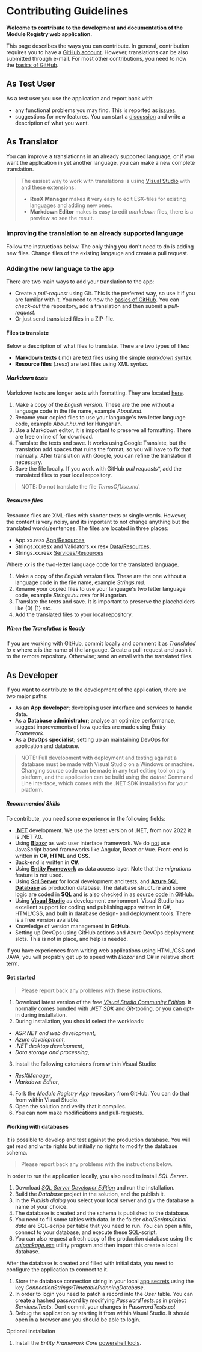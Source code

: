 # Contributing Guidelines

**Welcome to contribute to the development and documentation of the **Module Registry** web application.**

This page describes the ways you can contribute. 
In general, contribution requires you to have a [GitHub account](https://github.com/).
However, translations can be also submitted through e-mail.
For most other contributions, you need to now the [basics of GitHub](https://lab.github.com/githubtraining/introduction-to-github).

## As Test User
As a test user you use the application and report back with:
* any functional problems you may find. This is reported as [issues](https://github.com/tellurianinteractive/Tellurian.Trains.ModulesRegistryApp/issues).
* suggestions for new features. You can start a [discussion](https://github.com/tellurianinteractive/Tellurian.Trains.ModulesRegistryApp/discussions) and write a description of what you want.

## As Translator
You can improve a translationns in an already supported language, 
or if you want the application in yet another language, you can make a new complete translation.

> The easiest way to work with translations is using [Visual Studio](https://visualstudio.microsoft.com/downloads/) with and these extensions:
> - **ResX Manager** makes it very easy to edit ESX-files for existing languages and adding new ones.
> - **Markdown Editor** makes is easy to edit *markdown* files, there is a preview so see the result.

### Improving the translation to an already supported language
Follow the instructions below. The only thing you don't need to do is adding new files.
Change files of the existing langauge and create a pull request.

### Adding the new language to the app
There are two main ways to add your translation to the app:
- Create a *pull-request* using Git. This is the preferred way, so use it if you are familiar with it. 
You need to now the [basics of GitHub](https://lab.github.com/githubtraining/introduction-to-github).
You can *check-out* the repository, add a translation and then submit a *pull-request*.
- Or just send translated files in a ZIP-file. 

#### Files to translate
Below a description of what files to translate. There are two types of files:
- **Markdown texts** (.md) are text files using the simple [*markdown* syntax](https://www.markdownguide.org/).
- **Resource files** (.resx) are text files using XML syntax.

##### Markdown texts
Markdown texts are longer texts with formatting. They are located [here](https://github.com/tellurianinteractive/Tellurian.Trains.ModulesRegistryApp/tree/master/SourceCode/App/Content/Markdown). 
1. Make a copy of the *English version*. These are the one without a language code in the file name, example *About.md*.
2. Rename your copied files to use your language's two letter language code, example *About.hu.md* for Hungarian.
3. Use a Markdown editor, it is important to preserve all formatting. There are free online of for download.
4. Translate the texts and save. It works using Google Translate, but the translation add spaces that ruins the format, so you will have to fix that manually.
After translation with Google, you can refine the translation if necessary.
5. Save the file locally. If you work with GitHub *pull requests**, add the translated files to your local repository.

> NOTE: Do not translate the file *TermsOfUse.md*.

##### Resource files
Resource files are XML-files with shorter texts or single words. However, the content is very noisy, and its important to not
change anything but the translated words/sentences. The files are located in three places:
* App.xx.resx [App/Resources](https://github.com/tellurianinteractive/Tellurian.Trains.ModulesRegistryApp/tree/master/SourceCode/App/Resources),
* Strings.xx.resx and Validators.xx.resx [Data/Resources](https://github.com/tellurianinteractive/Tellurian.Trains.ModulesRegistryApp/tree/master/SourceCode/Data/Resources),
* Strings.xx.resx [Services/Resources](https://github.com/tellurianinteractive/Tellurian.Trains.ModulesRegistryApp/tree/master/SourceCode/Services/Resources)

Where *xx* is the two-letter language code for the translated language.

1. Make a copy of the *English version* files. These are the one without a language code in the file name, example *Strings.md*.
2. Rename your copied files to use your language's two letter language code, example *Strings.hu.resx* for Hungarian.
3. Translate the texts and save. It is important to preserve the placeholders like {0} {1} etc.
4. Add the translated files to your local repository.

##### When the Translation Is Ready
If you are working with GitHub, commit locally and comment it as *Translated to x* where x is the name of the langauge. 
Create a pull-request and push it to the remote repository.
Otherwise; send an email with the translated files.

## As Developer
If you want to contribute to the development of the application, there are two major paths:
- As an **App developer**; developing user interface and services to handle data.
- As a **Database administrator**; analyse an optimize performance, suggest improvements of how queries are made using *Entity Framework*.
- As a **DevOps specialist**; setting up an maintaining DevOps for application and database.

> NOTE: Full development with deployment and testing against a database must be made with Visual Studio on a Windows or machine.
> Changing source code can be made in any text editing tool on any platform, and the application can be build using the *dotnet* Command Line Interface,
> which comes with the .NET SDK installation for your platform.

##### Recommended Skills
To contribute, you need some experience in the following fields:
* [**.NET**](https://docs.microsoft.com/en-us/dotnet/core/dotnet-five) development. We use the latest version of .NET, from nov 2022 it is .NET 7.0.
* Using [**Blazor**](https://dotnet.microsoft.com/apps/aspnet/web-apps/blazor) as web user interface framework. We do <u>not</u> use JavaScript based frameworks like Angular, React or Vue. Front-end is written in **C#**, **HTML** and **CSS**.
* Back-end is written in **C#**. 
* Using [**Entity Framework**](https://docs.microsoft.com/en-us/ef/core/) as data access layer. Note that the *migrations* feature is not used.
* Using [**Sql Server**](https://www.microsoft.com/en-us/sql-server/sql-server-downloads) for local development and tests, and [**Azure SQL Database**](https://azure.microsoft.com/en-us/products/azure-sql/database/) as production database. The database structure and some logic are coded in **SQL** and is also checked in as [source code in GitHub](https://github.com/tellurianinteractive/Tellurian.Trains.ModulesRegistryApp/tree/master/SourceCode/Database/dbo).
* Using [**Visual Studio**](https://visualstudio.microsoft.com/) as development environment.
Visual Studio has excellent support for coding and publishing apps written in C#, HTML/CSS, and built in database design- and deployment tools. 
There is a free version available.
* Knowledge of version management in **GitHub**.
* Setting up DevOps using GitHub actions and Azure DevOps deployment slots. This is not in place, and help is needed.

If you have experiences from writing web applications using HTML/CSS and JAVA, 
you will propably get up to speed with *Blazor* and C# in relative short term.

#### Get started
>Please report back any problems with these instructions.
1. Download latest version of the free [*Visual Studio Community Edition*](https://visualstudio.microsoft.com/downloads/).
It normally comes bundled with *.NET SDK* and *Git*-tooling, or you can opt-in during installation. 
2. During installation, you should select the workloads:
- *ASP.NET and web development*,
- *Azure development*,
- *.NET desktop development*,
- *Data storage and processing*,
3. Install the following extensions from within Visual Studio:
- *ResXManager*,
- *Markdown Editor*, 
4. Fork the *Module Registry App* repository from GitHub. You can do that from within Visual Studio.
5. Open the solution and verify that it compiles.
6. You can now make modifications and pull-requests.

#### Working with databases
It is possible to develop and test against the production database. 
You will get read and write rights but initially no rights to modify the database schema.

>Please report back any problems with the instructions below.

In order to run the application locally, you also need to install *SQL Server*.
1. Download [*SQL Server Developer Edition*](https://www.microsoft.com/en-us/sql-server/sql-server-downloads) and run the installation.
2. Build the *Database* project in the solution, and the publish it. 
3. In the *Publish dialog* you select your local server and giv the database a name of your choice.
4. The database is created and the schema is published to the database.
5. You need to fill some tables with data. In the folder *dbo/Scripts/Initial data* are SQL-scrips per table that you need to run. You can open a file, connect to your database, and execute these SQL-script.
6. You can also request a fresh copy of the production database using the [*sqlpackage.exe*](https://docs.microsoft.com/en-us/sql/tools/sqlpackage/) utility program and then import this create a local database.

After the database is created and filled with initial data, you need to configure the application to connect to it.
1. Store the database connection string in your local [app secrets](https://docs.microsoft.com/en-us/aspnet/core/security/app-secrets) using the key *ConnectionStrings:TimetablePlanningDatabase*.
2. In order to login you need to patch a record into the *User* table. You can create a hashed password by modifying *PasswordTests.cs* in project *Services.Tests*. Dont commit your changes in *PasswordTests.cs*!
3. Debug the application by starting it from within Visual Studio. It should open in a browser and you should be able to login. 

Optional installation
1. Install the *Entity Framework Core* [powershell tools](https://docs.microsoft.com/en-us/ef/core/cli/powershell).
